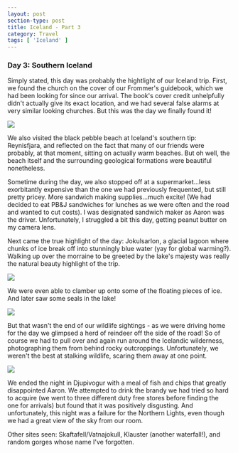 ```yaml
---
layout: post
section-type: post
title: Iceland - Part 3
category: Travel
tags: [ 'Iceland' ]
---
```

### Day 3: Southern Iceland

Simply stated, this day was probably the hightlight of our Iceland trip. First, we found the
church on the cover of our Frommer's guidebook, which we had been looking for since our arrival.
The book's cover credit unhelpfully didn't actually give its exact location, and we had several
false alarms at very similar looking churches. But this was the day we finally found it!

![](https://dl.dropboxusercontent.com/s/jgw7uz1gyrsiint/P1010846.JPG?dl=0)

We also visited the black pebble beach at Iceland's southern tip: Reynisfjara, and reflected
on the fact that many of our friends were probably, at that moment, sitting on actually
warm beaches. But oh well, the beach itself and the surrounding geological formations were beautiful
nonetheless.

Sometime during the day, we also stopped off at a supermarket...less exorbitantly expensive
than the one we had previously frequented, but still pretty pricey. More sandwich making
supplies...much excite!
(We had decided to eat PB&J sandwiches for lunches as we were often and the road
and wanted to cut costs). I was designated sandwich maker as Aaron was the driver. Unfortunately,
I struggled a bit this day, getting peanut butter on my camera lens.

Next came the true highlight of the day: Jokulsarlon, a glacial lagoon where chunks of ice
break off into stunningly blue water (yay for global warming?). Walking up over the morraine to be
greeted by the lake's majesty was really the natural beauty highlight of the trip.

![](https://dl.dropboxusercontent.com/s/ukg5qbkz0olnf9u/P1010967.JPG?dl=0)

We were even able to clamber up onto some of the floating pieces of ice. And later saw some seals in
the lake!

![](https://dl.dropboxusercontent.com/s/iwfq101kgmor4dh/P1010984.JPG?dl=0)

But that wasn't the end of our wildlife sightings - as we were driving home for the day
we glimpsed a herd of reindeer off the side of the road! So of course we had to pull over
and again run around the Icelandic wilderness, photographing them from behind rocky outcroppings.
Unfortunately, we weren't the best at stalking wildlife, scaring them away at one point.

![](https://dl.dropboxusercontent.com/s/xmsvet7rrwwd5z7/P1011012.JPG?dl=0)

We ended the night in Djupivogur with a meal of fish and chips that greatly disappointed Aaron.
We attempted to drink the brandy we had tried so hard to acquire (we went to three different
duty free stores before finding the one for arrivals) but found that it was positively disgusting.
And unfortunately, this night was a failure for the Northern Lights, even though we had a great view
of the sky from our room.

Other sites seen: Skaftafell/Vatnajokull, Klauster (another waterfall!), and random gorges
whose name I've forgotten.